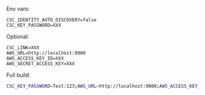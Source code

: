 Env vars:

```dotenv
CSC_IDENTITY_AUTO_DISCOVERY=false
CSC_KEY_PASSWORD=XXX
```

Optional:

```dotenv
CSC_LINK=XXX
AWS_URL=http://localhost:9000
AWS_ACCESS_KEY_ID=XXX
AWS_SECRET_ACCESS_KEY=XXX
```

Full build

```bash
CSC_KEY_PASSWORD=Test:123;AWS_URL=http://localhost:9000;AWS_ACCESS_KEY_ID=admin;AWS_SECRET_ACCESS_KEY=Test!123
```
